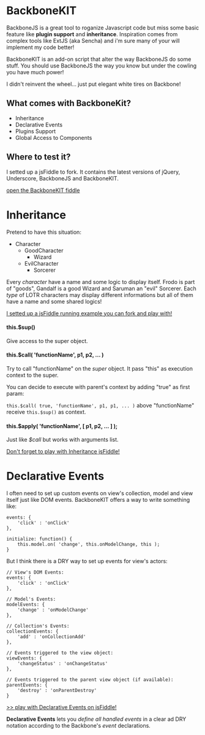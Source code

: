 BackboneKIT
===========

BackboneJS is a great tool to roganize Javascript code but miss some basic feature like **plugin support** and **inheritance**.
Inspiration comes from complex tools like ExtJS (aka Sencha) and i'm sure many of your will implement my code better!

BackboneKIT is an add-on script that alter the way BackboneJS do some stuff. 
You should use BackboneJS the way you know but under the cowling you have much power!

I didn't reinvent the wheel... just put elegant white tires on Backbone!

## What comes with BackboneKit?

* Inheritance
* Declarative Events
* Plugins Support
* Global Access to Components

## Where to test it?

I setted up a jsFiddle to fork. 
It contains the latest versions of jQuery, Underscore, BackboneJS and BackboneKIT.

[open the BackboneKIT fiddle](http://jsfiddle.net/mpeg/r83au/)


Inheritance
===========

Pretend to have this situation:

- Character
	- GoodCharacter
		- Wizard
	- EvilCharacter
		- Sorcerer

Every _character_ have a name and some logic to display itself.
Frodo is part of "goods", Gandalf is a good Wizard and Saruman an "evil" Sorcerer.
Each _type_ of LOTR characters may display different informations but all of them have a name and some shared logics!

[I setted up a jsFiddle running example you can fork and play with!](http://jsfiddle.net/mpeg/wU83C/)

#### this.$sup()
Give access to the super object.

#### this.$call( 'functionName', p1, p2, ... )

Try to call "functionName" on the _super_ object.
It pass "this" as execution context to the super.

You can decide to execute with parent's context by adding "true" as first param:

`this.$call( true, 'functionName', p1, p1, ... )`
above "functionName" receive `this.$sup()` as context.


#### this.$apply( 'functionName', [ p1, p2, ... ] );

Just like _$call_ but works with arguments list.

[Don't forget to play with Inheritance jsFiddle!](http://jsfiddle.net/mpeg/wU83C/)


Declarative Events
==================

I often need to set up custom events on view's collection, model and view itself just like DOM events.
BackboneKIT offers a way to write something like:

	events: {
		'click' : 'onClick'
	},
	
	initialize: function() {
		this.model.on( 'change', this.onModelChange, this );
	}
	
But I think there is a DRY way to set up events for view's actors:
	
	// View's DOM Events:
	events: {
		'click' : 'onClick'
	},
	
	// Model's Events:
	modelEvents: {
		'change' : 'onModelChange'
	},
	
	// Collection's Events:
	collectionEvents: {
		'add' : 'onCollectionAdd'
	},
	
	// Events triggered to the view object:
	viewEvents: {
		'changeStatus' : 'onChangeStatus'
	},
	
	// Events triggered to the parent view object (if available):
	parentEvents: {
		'destroy' : 'onParentDestroy'
	}

[>> play with Declarative Events on jsFiddle!](http://jsfiddle.net/mpeg/6Nrwz/)

**Declarative Events** lets you *define all handled events* in a clear ad DRY notation according to the Backbone's *event* declarations.


